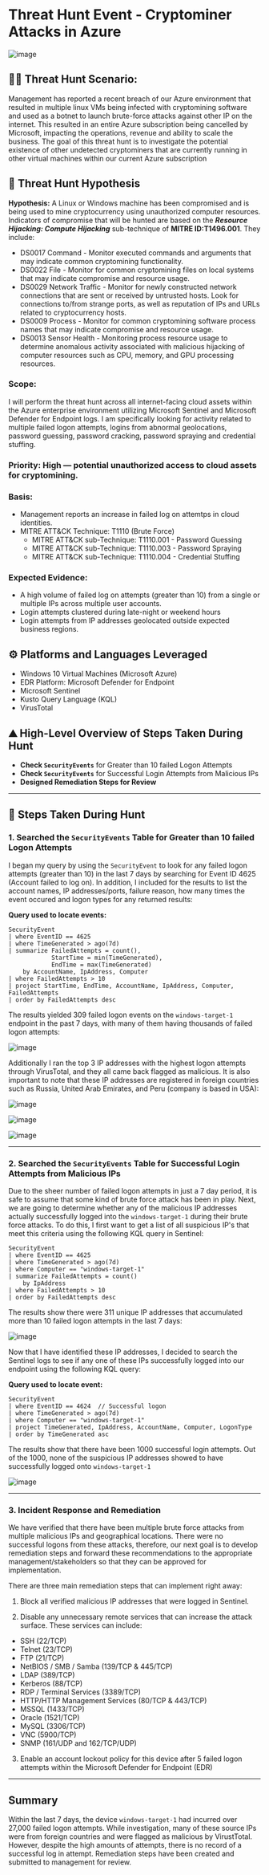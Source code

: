 # Threat Hunt Event - Cryptominer Attacks in Azure

![image](https://github.com/user-attachments/assets/c74df09e-b766-4f20-a516-f5caef968185)



## 🕵🏽 Threat Hunt Scenario:
Management has reported a recent breach of our Azure environment that resulted in multiple linux VMs being infected with cryptomining software and used as a botnet to launch brute-force attacks against other IP on the internet. This resulted in an entire Azure subscription being cancelled by Microsoft, impacting the operations, revenue and ability to scale the business. The goal of this threat hunt is to investigate the potential existence of other undetected cryptominers that are currently running in other virtual machines within our current Azure subscription

## 🤔 Threat Hunt Hypothesis
**Hypothesis:** A Linux or Windows machine has been compromised and is being used to mine cryptocurrency using unauthorized computer resources. Indicators of compromise that will be hunted are based on the **_Resource Hijacking: Compute Hijacking_** sub-technique of **MITRE ID:T1496.001**. They include:
- DS0017 Command - Monitor executed commands and arguments that may indicate common cryptomining functionality.
- DS0022	File - Monitor for common cryptomining files on local systems that may indicate compromise and resource usage.
- DS0029	Network Traffic - Monitor for newly constructed network connections that are sent or received by untrusted hosts. Look for connections to/from strange ports, as well as reputation of IPs and URLs related to cryptocurrency hosts.
- DS0009	Process - Monitor for common cryptomining software process names that may indicate compromise and resource usage.
- DS0013	Sensor Health - Monitoring process resource usage to determine anomalous activity associated with malicious hijacking of computer resources such as CPU, memory, and GPU processing resources.



### **Scope:** 
I will perform the threat hunt across all internet-facing cloud assets within the Azure enterprise environment utilizing Microsoft Sentinel and Microsoft Defender for Endpoint logs. I am specifically looking for activity related to multiple failed logon attempts, logins from abnormal geolocations, password guessing, password cracking, password spraying and credential stuffing.

### **Priority:** High — potential unauthorized access to cloud assets for cryptomining.

### **Basis:**
- Management reports an increase in failed log on attemtps in cloud identities.
- MITRE ATT&CK Technique: T1110 (Brute Force)
  - MITRE ATT&CK sub-Technique: T1110.001 - Password Guessing
  - MITRE ATT&CK sub-Technique: T1110.003 - Password Spraying
  - MITRE ATT&CK sub-Technique: T1110.004 - Credential Stuffing

### **Expected Evidence:** 
- A high volume of failed log on attempts (greater than 10) from a single or multiple IPs across multiple user accounts.
- Login attempts clustered during late-night or weekend hours
- Login attempts from IP addresses geolocated outside expected business regions.


## ⚙️ Platforms and Languages Leveraged
- Windows 10 Virtual Machines (Microsoft Azure)
- EDR Platform: Microsoft Defender for Endpoint
- Microsoft Sentinel
- Kusto Query Language (KQL)
- VirusTotal

## ⛰️ High-Level Overview of Steps Taken During Hunt
- **Check `SecurityEvents`** for Greater than 10 failed Logon Attempts
- **Check `SecurityEvents`** for Successful Login Attempts from Malicious IPs
- **Designed Remediation Steps for Review**

---

## 🧩 Steps Taken During Hunt

### 1. Searched the `SecurityEvents` Table for Greater than 10 failed Logon Attempts

I began my query by using the `SecurityEvent` to look for any failed logon attempts (greater than 10) in the last 7 days by searching for Event ID 4625 (Account failed to log on). In addition, I included for the results to list the account names, IP addresses/ports, failure reason, how many times the event occured and logon types for any returned results:

**Query used to locate events:**
```kql
SecurityEvent
| where EventID == 4625
| where TimeGenerated > ago(7d)
| summarize FailedAttempts = count(), 
            StartTime = min(TimeGenerated), 
            EndTime = max(TimeGenerated)
    by AccountName, IpAddress, Computer
| where FailedAttempts > 10
| project StartTime, EndTime, AccountName, IpAddress, Computer, FailedAttempts
| order by FailedAttempts desc
```

The results yielded 309 failed logon events on the `windows-target-1` endpoint in the past 7 days, with many of them having thousands of failed logon attempts:

![image](https://github.com/user-attachments/assets/e9cf38fa-ab07-4539-9ade-fd3f1eba0472)

Additionally I ran the top 3 IP addresses with the highest logon attempts through VirusTotal, and they all came back flagged as malicious. It is also important to note that these IP addresses are registered in foreign countries such as Russia, United Arab Emirates, and Peru (company is based in USA):

![image](https://github.com/user-attachments/assets/4b7f78f2-a6ea-4792-9fb1-ab9b890db661)

![image](https://github.com/user-attachments/assets/5788ec5f-00de-4833-ab8a-d57d4cfd5ac4)

![image](https://github.com/user-attachments/assets/52c1c6c2-24e7-45ae-99a4-cc9fa9523220)


---

### 2. Searched the `SecurityEvents` Table for Successful Login Attempts from Malicious IPs

Due to the sheer number of failed logon attempts in just a 7 day period, it is safe to assume that some kind of brute force attack has been in play. Next, we are going to determine whether any of the malicious IP addresses actually successfully logged into the `windows-target-1` during their brute force attacks. To do this, I first want to get a list of all suspicious IP's that meet this criteria using the following KQL query in Sentinel:

```kql
SecurityEvent
| where EventID == 4625
| where TimeGenerated > ago(7d)
| where Computer == "windows-target-1"
| summarize FailedAttempts = count()
    by IpAddress
| where FailedAttempts > 10
| order by FailedAttempts desc
```
The results show there were 311 unique IP addresses that accumulated more than 10 failed logon attempts in the last 7 days:

![image](https://github.com/user-attachments/assets/91834a79-5dc7-480d-bda7-f3f701b3f364)

Now that I have identified these IP addresses, I decided to search the Sentinel logs to see if any one of these IPs successfully logged into our endpoint using the following KQL query:

**Query used to locate event:**

```kql
SecurityEvent
| where EventID == 4624  // Successful logon
| where TimeGenerated > ago(7d)
| where Computer == "windows-target-1"
| project TimeGenerated, IpAddress, AccountName, Computer, LogonType
| order by TimeGenerated asc
```

The results show that there have been 1000 successful login attempts. Out of the 1000, none of the suspicious IP addresses showed to have successfully logged onto `windows-target-1`

![image](https://github.com/user-attachments/assets/29a02d33-f2e9-4e20-b6ec-09a216c1206b)


---

### 3. Incident Response and Remediation

We have verified that there have been multiple brute force attacks from multiple malicious IPs and geographical locations. There were no successful logons from these attacks, therefore, our next goal is to develop remediation steps and forward these recommendations to the appropriate management/stakeholders so that they can be approved for implementation.

There are three main remediation steps that can implement right away:

1. Block all verified malicious IP addresses that were logged in Sentinel.

2. Disable any unnecessary remote services that can increase the attack surface. These services can include:
- SSH (22/TCP)
- Telnet (23/TCP)
- FTP (21/TCP)
- NetBIOS / SMB / Samba (139/TCP & 445/TCP)
- LDAP (389/TCP)
- Kerberos (88/TCP)
- RDP / Terminal Services (3389/TCP)
- HTTP/HTTP Management Services (80/TCP & 443/TCP)
- MSSQL (1433/TCP)
- Oracle (1521/TCP)
- MySQL (3306/TCP)
- VNC (5900/TCP)
- SNMP (161/UDP and 162/TCP/UDP)

3. Enable an account lockout policy for this device after 5 failed logon attempts within the Microsoft Defender for Endpoint (EDR)

---

## Summary

Within the last 7 days, the device `windows-target-1` had incurred over 27,000 failed logon attempts. While investigation, many of these source IPs were from foreign countries and were flagged as malicious by VirustTotal. However, despite the high amounts of attempts, there is no record of a successful log in attempt. Remediation steps have been created and submitted to management for review.
